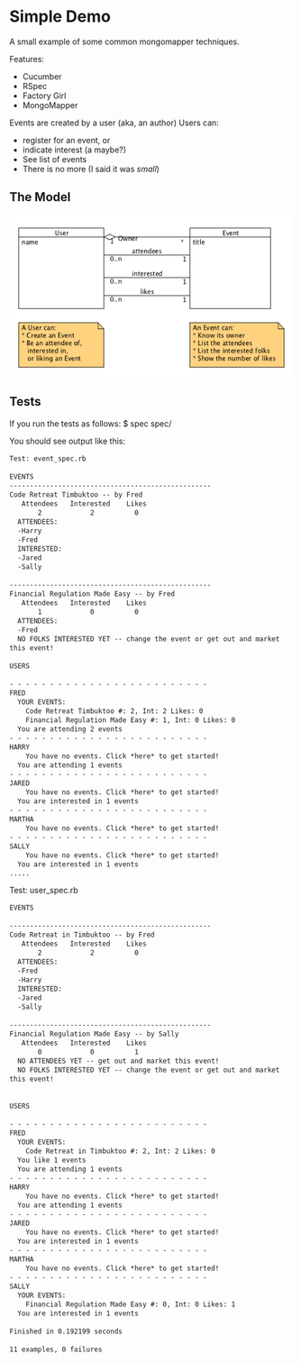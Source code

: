 # Simple Demo
A small example of some common mongomapper techniques.

Features:

 * Cucumber
 * RSpec
 * Factory Girl
 * MongoMapper

Events are created by a user (aka, an author)
Users can: 

 * register for an event, or
 * indicate interest (a maybe?)
 * See list of events
 * There is no more (I said it was *small*)

## The Model

![UserEvent](https://github.com/JonKernPA/mongo_examples/raw/master/user_event/user_event_model.png "from UMLet tool")

## Tests

If you run the tests as follows:
	$ spec spec/

You should see output like this:

	Test: event_spec.rb

	EVENTS
	--------------------------------------------------
	Code Retreat Timbuktoo -- by Fred
	   Attendees   Interested    Likes
	       2            2          0
	  ATTENDEES:
	  -Harry
	  -Fred
	  INTERESTED:
	  -Jared
	  -Sally

	--------------------------------------------------
	Financial Regulation Made Easy -- by Fred
	   Attendees   Interested    Likes
	       1            0          0
	  ATTENDEES:
	  -Fred
	  NO FOLKS INTERESTED YET -- change the event or get out and market this event!

	USERS

	- - - - - - - - - - - - - - - - - - - - - - - - - 
	FRED
	  YOUR EVENTS:
	    Code Retreat Timbuktoo #: 2, Int: 2 Likes: 0
	    Financial Regulation Made Easy #: 1, Int: 0 Likes: 0
	  You are attending 2 events
	- - - - - - - - - - - - - - - - - - - - - - - - - 
	HARRY
	    You have no events. Click *here* to get started!
	  You are attending 1 events
	- - - - - - - - - - - - - - - - - - - - - - - - - 
	JARED
	    You have no events. Click *here* to get started!
	  You are interested in 1 events
	- - - - - - - - - - - - - - - - - - - - - - - - - 
	MARTHA
	    You have no events. Click *here* to get started!
	- - - - - - - - - - - - - - - - - - - - - - - - - 
	SALLY
	    You have no events. Click *here* to get started!
	  You are interested in 1 events
	.....

Test: user_spec.rb

	EVENTS

	--------------------------------------------------
	Code Retreat in Timbuktoo -- by Fred
	   Attendees   Interested    Likes
	       2            2          0
	  ATTENDEES:
	  -Fred
	  -Harry
	  INTERESTED:
	  -Jared
	  -Sally

	--------------------------------------------------
	Financial Regulation Made Easy -- by Sally
	   Attendees   Interested    Likes
	       0            0          1
	  NO ATTENDEES YET -- get out and market this event!
	  NO FOLKS INTERESTED YET -- change the event or get out and market this event!


	USERS

	- - - - - - - - - - - - - - - - - - - - - - - - - 
	FRED
	  YOUR EVENTS:
	    Code Retreat in Timbuktoo #: 2, Int: 2 Likes: 0
	  You like 1 events
	  You are attending 1 events
	- - - - - - - - - - - - - - - - - - - - - - - - - 
	HARRY
	    You have no events. Click *here* to get started!
	  You are attending 1 events
	- - - - - - - - - - - - - - - - - - - - - - - - - 
	JARED
	    You have no events. Click *here* to get started!
	  You are interested in 1 events
	- - - - - - - - - - - - - - - - - - - - - - - - - 
	MARTHA
	    You have no events. Click *here* to get started!
	- - - - - - - - - - - - - - - - - - - - - - - - - 
	SALLY
	  YOUR EVENTS:
	    Financial Regulation Made Easy #: 0, Int: 0 Likes: 1
	  You are interested in 1 events

	Finished in 0.192199 seconds

	11 examples, 0 failures
